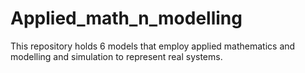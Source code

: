 # Applied_math_n_modelling
This repository holds 6 models that employ applied mathematics and modelling and simulation to represent real systems.